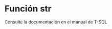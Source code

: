 ﻿---
FunctionName: "str"
FunctionType: "SQL"
Autogenerated: true
---

# Función  str

Consulte la documentación en el manual de T-SQL
